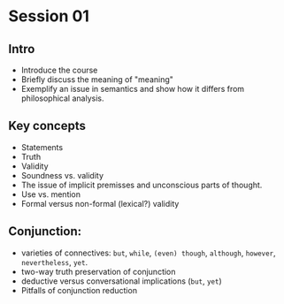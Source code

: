 # Session 01


## Intro
* Introduce the course
* Briefly discuss the meaning of "meaning"
* Exemplify an issue in semantics and show how it differs from philosophical analysis.

## Key concepts
* Statements
* Truth
* Validity
* Soundness vs. validity
* The issue of implicit premisses and unconscious parts of thought.
* Use vs. mention
* Formal versus non-formal (lexical?) validity

## Conjunction:
* varieties of connectives: `but`, `while`, `(even) though`, `although`, `however`, `nevertheless`, `yet`.
* two-way truth preservation of conjunction
* deductive versus conversational implications (`but`, `yet`)
* Pitfalls of conjunction reduction
